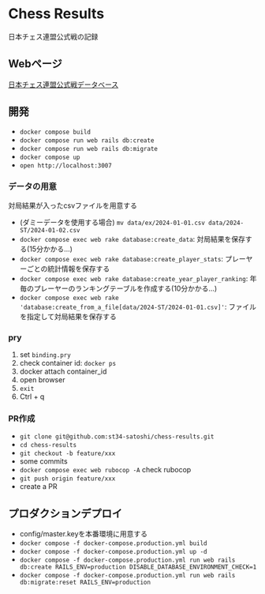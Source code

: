 # Chess Results
日本チェス連盟公式戦の記録

## Webページ
[日本チェス連盟公式戦データベース](https://results.japanchess.org)

## 開発
- `docker compose build`
- `docker compose run web rails db:create`
- `docker compose run web rails db:migrate`
- `docker compose up`
- `open http://localhost:3007`

### データの用意
対局結果が入ったcsvファイルを用意する

- (ダミーデータを使用する場合) `mv data/ex/2024-01-01.csv data/2024-ST/2024-01-02.csv`
- `docker compose exec web rake database:create_data`: 対局結果を保存する(15分かかる...)
- `docker compose exec web rake database:create_player_stats`: プレーヤーごとの統計情報を保存する
- `docker compose exec web rake database:create_year_player_ranking`: 年毎のプレーヤーのランキングテーブルを作成する(10分かかる...)
- `docker compose exec web rake 'database:create_from_a_file[data/2024-ST/2024-01-01.csv]'`: ファイルを指定して対局結果を保存する

### pry
1. set `binding.pry`
1. check container id: `docker ps`
1. docker attach container_id
1. open browser
1. `exit`
1. Ctrl + q

### PR作成
- `git clone git@github.com:st34-satoshi/chess-results.git`
- `cd chess-results`
- `git checkout -b feature/xxx`
- some commits
- `docker compose exec web rubocop -A` check rubocop
- `git push origin feature/xxx`
- create a PR

## プロダクションデプロイ
- config/master.keyを本番環境に用意する
- `docker compose -f docker-compose.production.yml build`
- `docker compose -f docker-compose.production.yml up -d`
- `docker compose -f docker-compose.production.yml run web rails db:create RAILS_ENV=production DISABLE_DATABASE_ENVIRONMENT_CHECK=1`
- `docker compose -f docker-compose.production.yml run web rails db:migrate:reset RAILS_ENV=production`